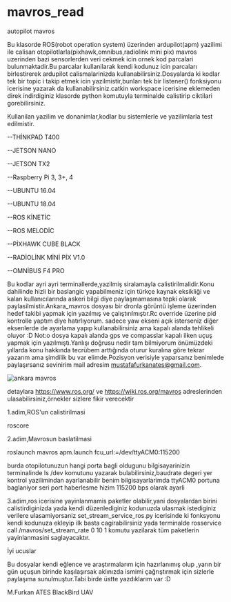 # mavros_read
autopilot mavros 

Bu klasorde ROS(robot operation system) üzerinden ardupilot(apm) yazilimi ile calisan otopilotlarla(pixhawk,omnibus,radiolink mini pix) mavros uzerinden bazi sensorlerden veri cekmek icin ornek kod parcalari bulunmaktadir.Bu parcalar kullanilarak kendi kodunuz icin parcaları birlestirerek ardupilot calismalarinizda kullanabilirsiniz.Dosyalarda ki kodlar tek bir topic i  takip etmek icin yazilmistir,bunları tek bir listener() fonksiyonu icerisine yazarak da kullanabilirsiniz.catkin workspace icerisine eklemeden direk indirdiginiz klasorde python komutuyla terminalde calistirip ciktilari gorebilirsiniz.

Kullanilan yazilim ve donanimlar,kodlar bu sistemlerle ve yazilimlarla test edilmistir.

--THİNKPAD T400 

--JETSON NANO 

--JETSON TX2

--Raspberry Pi 3, 3+, 4

--UBUNTU 16.04

--UBUNTU 18.04

--ROS KİNETİC

--ROS MELODİC

--PİXHAWK CUBE BLACK

--RADİOLİNK MİNİ PİX V1.0

--OMNİBUS F4 PRO


Bu kodlar ayri ayri terminallerde,yazilmiş siralamayla calistirilmalidir.Konu dahilinde hizli bir baslangic yapabilmeniz için türkçe kaynak eksikliği ve kalan kullanıcılarında askeri bilgi diye paylaşmamasına tepki olarak paylasilmistir.Ankara_mavros dosyası bir dronla görüntü işleme üzerinden hedef takibi yapmak için yazılmış ve çalıştırılmıştır.Rc override üzerine pid kontrolle yaptım diye hatırlıyorum. sadece yaw ekseni açık isterseniz diğer eksenlerde de ayarlama yapıp kullanabilirsiniz ama kapalı alanda tehlikeli oluyor :D Not:o dosya kapalı alanda gps ve compasslar kapalı ilken uçuş yapmak için yazılmıştı.Yanlışı doğrusu nedir tam bilmiyorum önümüzdeki yıllarda konu hakkında tecrübem arttığında oturur kuralına göre tekrar yazarım ama şimdilik bu var elimde.Pozisyon  verisiyle yaparsanız benimlede paylaşırsanız sevinirim mail adresim mustafafurkanates@gmail.com.



![ankara mavros](https://github.com/MFurkanATES/mavros_read/blob/master/Ankara_mavros-master/frame_screenshot_27.02.2020.png)

detaylara  https://www.ros.org/ ve https://wiki.ros.org/mavros adreslerinden ulasabilirsiniz,örnekler sizlere fikir verecektir

1.adim,ROS'un calistirilmasi

roscore

2.adim,Mavrosun baslatilmasi 

roslaunch mavros apm.launch fcu_url:=/dev/ttyACM0:115200

burda otopilotunuzun hangi porta bagli oldugunu bilgisayarinizin terminalinde  ls /dev komutunu yazarak bulabilirsiniz,baudrate degeri yer kontrol yazilimindan ayarlanabilir benim bilgisayarlarimda ttyACM0 portuna  baglaniyor seri port haberlesme hizim 115200 bps olarak ayarli

3.adim,ros icerisine yayinlanmamis paketler olabilir,yani dosyalardan birini calistirdiginizda yada kendi düzenlediginiz kodunuzda ulasmak istediginiz verilere ulasamiyorsaniz set_stream_service_ros.py icerisinde ki fonksyonu kendi kodunuza ekleyip ilk basta cagirabilirsiniz yada terminalde rosservice call /mavros/set_stream_rate 0 10 1 komutu yazilarak tüm paketlerin yayinlanmasini saglayacaktır.

İyi ucuslar 

Bu dosyalar kendi eğlence ve araştırmalarım için hazırlanımış olup ,yarın bir gün uçuşun birinde kaşılaşırsak aklınızda ismimi çağrıştırmak için sizlerle paylaşıma sunulmuştur.Tabi birde üstte yazdıklarım var :D

M.Furkan ATES
BlackBird UAV



